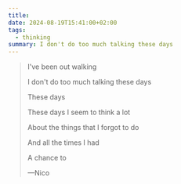 ```yaml
---
title: 
date: 2024-08-19T15:41:00+02:00
tags:
  - thinking
summary: I don't do too much talking these days
---
```

> I've been out walking
> 
> I don't do too much talking these days
> 
> These days
> 
> These days I seem to think a lot
> 
> About the things that I forgot to do
> 
> And all the times I had
> 
> A chance to
> 
> —Nico